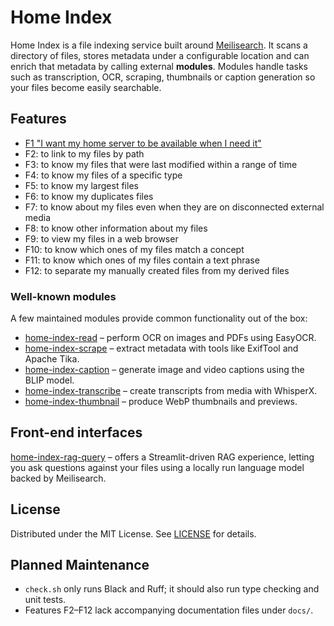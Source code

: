 # Home Index

Home Index is a file indexing service built around [Meilisearch](https://www.meilisearch.com/). It scans a directory of files, stores metadata under a configurable location and can enrich that metadata by calling external **modules**. Modules handle tasks such as transcription, OCR, scraping, thumbnails or caption generation so your files become easily searchable.

## Features

- [F1 "I want my home server to be available when I need it"](docs/F1.md)
- F2: to link to my files by path
- F3: to know my files that were last modified within a range of time
- F4: to know my files of a specific type
- F5: to know my largest files
- F6: to know my duplicates files
- F7: to know about my files even when they are on disconnected external media
- F8: to know other information about my files
- F9: to view my files in a web browser
- F10: to know which ones of my files match a concept
- F11: to know which ones of my files contain a text phrase
- F12: to separate my manually created files from my derived files

### Well-known modules

A few maintained modules provide common functionality out of the box:

- [home-index-read](https://github.com/nashspence/home-index-read) – perform OCR on images and PDFs using EasyOCR.
- [home-index-scrape](https://github.com/nashspence/home-index-scrape) – extract metadata with tools like ExifTool and Apache Tika.
- [home-index-caption](https://github.com/nashspence/home-index-caption) – generate image and video captions using the BLIP model.
- [home-index-transcribe](https://github.com/nashspence/home-index-transcribe) – create transcripts from media with WhisperX.
- [home-index-thumbnail](https://github.com/nashspence/home-index-thumbnail) – produce WebP thumbnails and previews.

## Front-end interfaces

[home-index-rag-query](https://github.com/nashspence/home-index-rag-query) – offers a Streamlit-driven RAG experience, letting you ask questions against
your files using a locally run language model backed by Meilisearch.

## License

Distributed under the MIT License. See [LICENSE](LICENSE) for details.

## Planned Maintenance

- `check.sh` only runs Black and Ruff; it should also run type checking and unit tests.
- Features F2–F12 lack accompanying documentation files under `docs/`.
